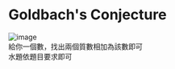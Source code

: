 # Goldbach's Conjecture  
![image](https://github.com/10360555iamnn/UVAdataset/assets/95529963/a485f61b-92e2-4ac2-b2f4-bf70972f9050)  
給你一個數，找出兩個質數相加為該數即可  
水題依題目要求即可  
